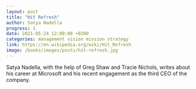 ```yaml
---
layout: post
title: "Hit Refresh"
author: Satya Nadella
progress: 1
date: 2021-05-24 12:00:00 +0200
categories: management vision mission strategy
link: https://en.wikipedia.org/wiki/Hit_Refresh
image: /books/images/posts/hit-refresh.jpg
---
```


Satya Nadella, with the help of Greg Shaw and Tracie Nichols, writes about his career at Microsoft and his recent engagement as the third CEO of the company.